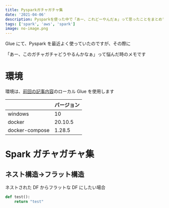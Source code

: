 ```yaml
---
title: Pysparkガチャガチャ集
date: '2021-04-06'
description: Pysparkを使った中で「あー、これどーやんだぁ」って思ったことをまとめておきました
tags: ['spark', 'aws', 'spark']
image: no-image.png
---
```


Glue にて、Pyspark を最近よく使っていたのですが、その際に

「あー、このガチャガチャどうやるんかなぁ」って悩んだ時のメモです

# 環境

環境は、[前回の記事内容](../local_glue_docker/)のローカル Glue を使用します

|                | バージョン |
| -------------- | ---------- |
| windows        | 10         |
| docker         | 20.10.5    |
| docker-compose | 1.28.5     |

# Spark ガチャガチャ集

## ネスト構造->フラット構造

ネストされた DF からフラットな DF にしたい場合

```python
def test():
    return "test"
```
